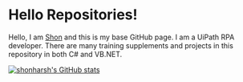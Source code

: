 # Hello Repositories!

Hello, I am [Shon](https://bit.ly/m/shon) and this is my base GitHub page.  I am a UiPath RPA developer.  There are many training supplements and projects in this repository in both C# and VB.NET.

[![shonharsh's GitHub stats](https://github-readme-stats.vercel.app/api?username=shonharsh&show_icons=true&theme=dark#gh-dark-mode-only)](https://github.com/shonharsh/github-readme-stats#gh-dark-mode-only)
